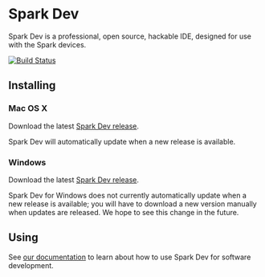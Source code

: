 # Spark Dev

Spark Dev is a professional, open source, hackable IDE, designed for use with the Spark devices.

[![Build Status](https://magnum.travis-ci.com/spark/spark-dev.svg?token=M4rP8W5QPGszZyem6TGE&branch=master)](https://magnum.travis-ci.com/spark/spark-dev)

## Installing

### Mac OS X

Download the latest [Spark Dev release](https://github.com/spark/spark-dev/releases).

Spark Dev will automatically update when a new release is available.

### Windows

Download the latest [Spark Dev release](https://github.com/spark/spark-dev/releases).

Spark Dev for Windows does not currently automatically update when a new release is available; you will have to download a new version manually when updates are released. We hope to see this change in the future.

## Using

See [our documentation](http://docs.spark.io/dev) to learn about how to use Spark Dev for software development.
